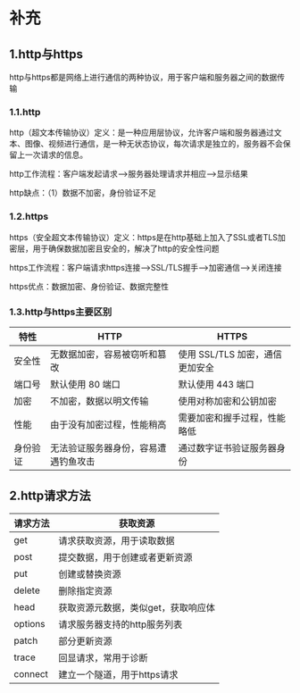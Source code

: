 <!--
 * @Description: 
 * @version: 
 * @Author: ThreeStones1029 2320218115@qq.com
 * @Date: 2024-09-17 21:14:42
 * @LastEditors: ShuaiLei
 * @LastEditTime: 2024-09-18 10:04:12
-->
# 补充

## 1.http与https

http与https都是网络上进行通信的两种协议，用于客户端和服务器之间的数据传输

### 1.1.http

http（超文本传输协议）定义：是一种应用层协议，允许客户端和服务器通过文本、图像、视频进行通信，是一种无状态协议，每次请求是独立的，服务器不会保留上一次请求的信息。

http工作流程：客户端发起请求-->服务器处理请求并相应-->显示结果

http缺点：（1）数据不加密，身份验证不足


### 1.2.https

https（安全超文本传输协议）定义：https是在http基础上加入了SSL或者TLS加密层，用于确保数据加密且安全的，解决了http的安全性问题

https工作流程：客户端请求https连接-->SSL/TLS握手-->加密通信-->关闭连接

https优点：数据加密、身份验证、数据完整性

### 1.3.http与https主要区别

|特性	|HTTP	|HTTPS|
|--------------------|--------------------|--------------------|
|安全性	|无数据加密，容易被窃听和篡改|	使用 SSL/TLS 加密，通信更加安全|
|端口号	|默认使用 80 端口|	默认使用 443 端口|
|加密	|不加密，数据以明文传输	|使用对称加密和公钥加密|
|性能	|由于没有加密过程，性能稍高	|需要加密和握手过程，性能略低|
|身份验证	|无法验证服务器身份，容易遭遇钓鱼攻击	|通过数字证书验证服务器身份|

## 2.http请求方法

|请求方法|获取资源|
|-------|------|
|get|请求获取资源，用于读取数据|
|post|提交数据，用于创建或者更新资源|
|put|创建或替换资源|
|delete|删除指定资源|
|head|获取资源元数据，类似get，获取响应体|
|options|请求服务器支持的http服务列表|
|patch|部分更新资源|
|trace|回显请求，常用于诊断|
|connect|建立一个隧道，用于https请求|